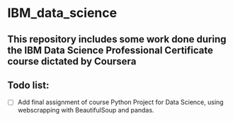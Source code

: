 # IBM_data_science

## This repository includes some work done during the IBM Data Science Professional Certificate course dictated by Coursera 
                                                                               
## Todo list:                                                                   
- [ ] Add final assignment of course Python Project for Data Science, using webscrapping with BeautifulSoup and pandas.                                                           
